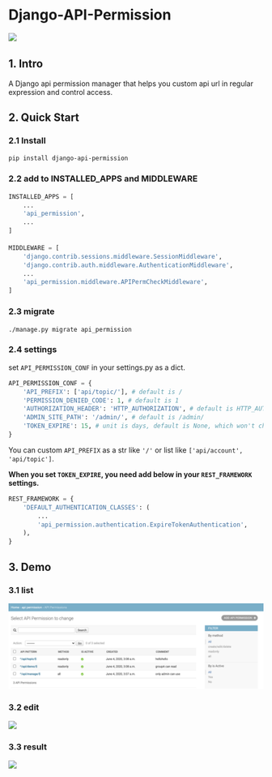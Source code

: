 # Django-API-Permission

![](https://img.shields.io/pypi/v/django-api-permission.svg?label=django-api-permission)

## 1. Intro

A Django api permission manager that helps you custom api url in regular expression and control access.

## 2. Quick Start

### 2.1 Install

```
pip install django-api-permission
```

### 2.2 add to INSTALLED_APPS and MIDDLEWARE

```python
INSTALLED_APPS = [
    ...
    'api_permission',
    ...
]

MIDDLEWARE = [
    'django.contrib.sessions.middleware.SessionMiddleware',
    'django.contrib.auth.middleware.AuthenticationMiddleware',
    ...
    'api_permission.middleware.APIPermCheckMiddleware',
]
```

### 2.3 migrate

```
./manage.py migrate api_permission
```

### 2.4 settings

set `API_PERMISSION_CONF` in your settings.py as a dict.

```python
API_PERMISSION_CONF = {
    'API_PREFIX': ['api/topic/'], # default is /
    'PERMISSION_DENIED_CODE': 1, # default is 1
    'AUTHORIZATION_HEADER': 'HTTP_AUTHORIZATION', # default is HTTP_AUTHORIZATION
    'ADMIN_SITE_PATH': '/admin/', # default is /admin/
    'TOKEN_EXPIRE': 15, # unit is days, default is None, which won't check token expire.
}
```

You can custom `API_PREFIX` as a str like `'/'` or list like `['api/account', 'api/topic']`.

**When you set `TOKEN_EXPIRE`, you need add below in your `REST_FRAMEWORK` settings.**

```python
REST_FRAMEWORK = {
    'DEFAULT_AUTHENTICATION_CLASSES': (
        ...
        'api_permission.authentication.ExpireTokenAuthentication',
    ),
}
```

## 3. Demo

### 3.1 list

![](./demo/demo1.png)

### 3.2 edit

![](./demo/demo2.png)

### 3.3 result

![](./demo/demo3.png)
